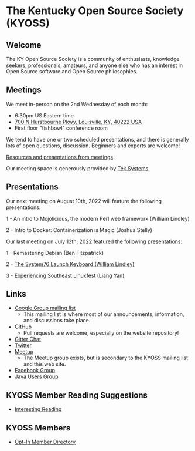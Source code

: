 # The Kentucky Open Source Society (KYOSS)

## Welcome

The KY Open Source Society is a community of enthusiasts, knowledge
seekers, professionals, amateurs, and anyone else who has an interest
in Open Source software and Open Source philosophies.

## Meetings

We meet in-person on the 2nd Wednesday of each month:

* 6:30pm US Eastern time
* [700 N Hurstbourne Pkwy, Louisville, KY, 40222
  USA](https://goo.gl/maps/eoeeP7YbLnpqShuaA)
* First floor "fishbowl" conference room

We tend to have one or two scheduled presentations, and there is
generally lots of open questions, discussion.  Beginners and experts
are welcome!

[Resources and presentations from meetings](meetings).

Our meeting space is generously provided by [Tek
Systems](https://www.teksystems.com/).

## Presentations

Our next meeting on August 10th, 2022 will feature the following presentations:

1 - An intro to Mojolicious, the modern Perl web framework (William Lindley)

2 - Intro to Docker: Containerization is Magic (Joshua Stelly)

Our last meeting on July 13th, 2022 featured the following presentations:

1 - Remastering Debian (Ben Fitzpatrick)

2 - [The System76 Launch Keyboard (William Lindley)](https://wlindley.com/present/2022-07-Launch/)

3 - Experiencing Southeast Linuxfest (Liang Yan)


## Links

* [Google Group mailing
  list](https://groups.google.com/a/kyoss.dev/g/kyoss-discuss)
  * This mailing list is where most of our announcements, information,
    and discussions take place.
* [GitHub](https://github.com/KYOSS/)
  * Pull requests are welcome, especially on the website repository!
* [Gitter Chat](https://gitter.im/KYOSS/community)
* [Twitter](https://twitter.com/kyossorg)
* [Meetup](https://www.meetup.com/LouisvilleOpenSourceProgramming/)
  * The Meetup group exists, but is secondary to the KYOSS mailing
    list and this web site.
* [Facebook Group](https://www.facebook.com/groups/KyOpenSource/)
* [Java Users Group](https://juggl.org/)

## KYOSS Member Reading Suggestions
* [Interesting Reading](./suggestions/)

## KYOSS Members
* [Opt-In Member Directory](./people/)
